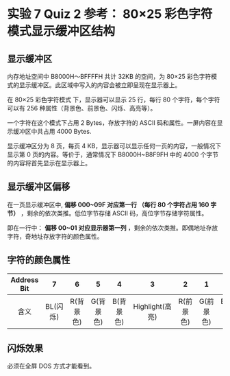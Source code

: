 # 实验 7 Quiz 2 参考： 80×25 彩色字符模式显示缓冲区结构

## 显示缓冲区

内存地址空间中 B8000H～BFFFFH 共计 32KB 的空间，为 80×25 彩色字符模式的显示缓冲区。此区域中写入的内容会被立即呈现在显示器上。

在 80×25 彩色字符模式 下，显示器可以显示 25 行，每行 80 个字符，每个字符可以有 256 种属性（背景色、前景色、闪烁、高亮等）。

一个字符在这个模式下占用 2 Bytes，存放字符的 ASCII 码和属性。一屏内容在显示缓冲区中共占用 4000 Bytes.

显示缓冲区分为 8 页，每页 4 KB，显示器可以显示任何一页的内容，一般情况下显示第 0 页的内容。等价于，通常情况下 B8000H~B8F9FH 中的 4000 个字节的内容将首先显示在显示器上。

## 显示缓冲区偏移

在一页显示缓冲区中, **偏移 000~09F 对应第一行 （每行 80 个字符占用 160 字节）** ，剩余的依次类推。低位字节存储 ASCII 码，高位字节存储字符属性。

即在一行中： **偏移 00~01 对应显示器第一列** ，剩余的依次类推。即偶地址存放字符，奇地址存放字符的颜色属性。

## 字符的颜色属性

| Address Bit | 7 | 6 | 5 | 4 | 3 | 2 | 1 | 0 |
|:-----------:|:---:|:---:|:---:|:---:|:---:|:---:|:---:|:---:|
| 含义 | BL(闪烁) | R(背景色) | G(背景色) | B(背景色) | Highlight(高亮) | R(前景色) | G(前景色) | B(前景色) |

## 闪烁效果

必须在全屏 DOS 方式才能看到。
